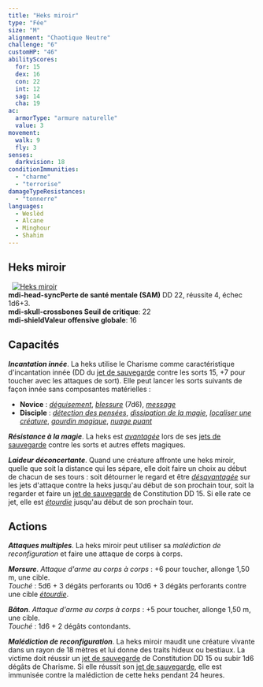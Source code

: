 ```yaml
---
title: "Heks miroir"
type: "Fée"
size: "M"
alignment: "Chaotique Neutre"
challenge: "6"
customHP: "46"
abilityScores:
  for: 15
  dex: 16
  con: 22
  int: 12
  sag: 14
  cha: 19
ac:
  armorType: "armure naturelle"
  value: 3
movement:
  walk: 9
  fly: 3
senses:
  darkvision: 18
conditionImmunities:
  - "charme"
  - "terrorise"
damageTypeResistances:
  - "tonnerre"
languages:
  - Weslèd
  - Alcane
  - Minghour
  - Shahim
---
```

## Heks miroir
&nbsp;
[![Heks miroir](https://www.douaratil.fr/illustrations/fee/heksmiroirm.png)](https://www.douaratil.fr/illustrations/fee/heksmiroir.jpg)  
**<v-icon>mdi-head-sync</v-icon>Perte de santé mentale (SAM)** DD 22, réussite 4, échec 1d6+3.   
**<v-icon>mdi-skull-crossbones</v-icon> Seuil de critique**: 22      
**<v-icon>mdi-shield</v-icon>Valeur offensive globale**: 16   
## Capacités
_**Incantation innée**_. La heks utilise le Charisme comme caractéristique d'incantation innée (DD du [jet de sauvegarde](/utiliser-les-caracteristiques/#jets-de-sauvegarde) contre les sorts 15, +7 pour toucher avec les attaques de sort). Elle peut lancer les sorts suivants de façon innée sans composantes matérielles :
* **Novice** : [_déguisement_](/grimoire/deguisement/), [_blessure_](/grimoire/blessure/) (7d6), [_message_](/grimoire/message/)  
* **Disciple** : [_détection des pensées_](/grimoire/detection-des-pensees/), [_dissipation de la magie_](/grimoire/dissipation-de-la-magie/), [_localiser une créature_](/grimoire/localiser-une-creature/), [_gourdin magique_](/grimoire/gourdin-magique/), [_nuage puant_](/grimoire/nuage-puant/)  

_**Résistance à la magie**_. La heks est [_avantagée_](/utiliser-les-caracteristiques/#avantage-et-desavantage) lors de ses [jets de sauvegarde](/utiliser-les-caracteristiques/#jets-de-sauvegarde) contre les sorts et autres effets magiques.

_**Laideur déconcertante**_. Quand une créature affronte une heks miroir, quelle que soit la distance qui les sépare, elle doit faire un choix au début de chacun de ses tours : soit détourner le regard et être [_désavantagée_](/utiliser-les-caracteristiques/#avantage-et-desavantage) sur les jets d'attaque contre la heks jusqu'au début de son prochain tour, soit la regarder et faire un [jet de sauvegarde](/utiliser-les-caracteristiques/#jets-de-sauvegarde) de Constitution DD 15. Si elle rate ce jet, elle est [_étourdie_](/gerer-la-sante-du-personnage/#etourdi) jusqu'au début de son prochain tour.

## Actions
_**Attaques multiples**_. La heks miroir peut utiliser sa _malédiction de reconfiguration_ et faire une attaque de corps à corps.

_**Morsure**_. _Attaque d'arme au corps à corps_ : +6 pour toucher, allonge 1,50 m, une cible.  
_Touché_ : 5d6 + 3 dégâts perforants ou 10d6 + 3 dégâts perforants contre une cible [_étourdie_](/gerer-la-sante-du-personnage/#etourdi).

_**Bâton**_. _Attaque d'arme au corps à corps_ : +5 pour toucher, allonge 1,50 m, une cible.  
_Touché_ : 1d6 + 2 dégâts contondants.

_**Malédiction de reconfiguration**_. La heks miroir maudit une créature vivante dans un rayon de 18 mètres et lui donne des traits hideux ou bestiaux. La victime doit réussir un [jet de sauvegarde](/utiliser-les-caracteristiques/#jets-de-sauvegarde) de Constitution DD 15 ou subir 1d6 dégâts de Charisme. Si elle réussit son [jet de sauvegarde](/utiliser-les-caracteristiques/#jets-de-sauvegarde), elle est immunisée contre la malédiction de cette heks pendant 24 heures.
